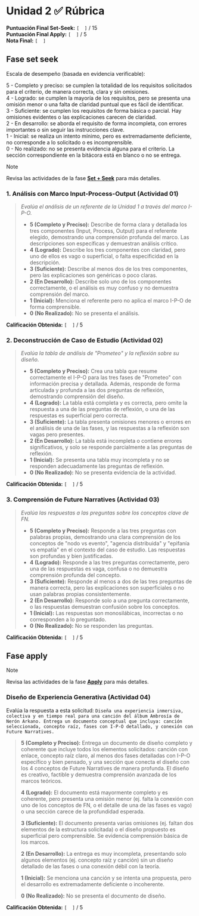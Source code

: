 # Unidad 2 ✅ Rúbrica

**Puntuación Final Set-Seek:** `[  ]` / 15  
**Puntuación Final Apply:** `[  ]` / 5  
**Nota Final:** `[  ]`  

## Fase set seek

Escala de desempeño (basada en evidencia verificable):

5 - Completo y preciso: se cumplen la totalidad de los requisitos solicitados para el criterio, de manera correcta, clara y sin omisiones.  
4 - Logrado: se cumplen la mayoría de los requisitos, pero se presenta una omisión menor o una falta de claridad puntual que es fácil de identificar.  
3 - Suficiente: se cumplen los requisitos de forma básica o parcial. Hay omisiones evidentes o las explicaciones carecen de claridad.  
2 - En desarrollo: se aborda el requisito de forma incompleta, con errores importantes o sin seguir las instrucciones clave.  
1 - Inicial: se realiza un intento mínimo, pero es extremadamente deficiente, no corresponde a lo solicitado o es incomprensible.  
0 - No realizado: no se presenta evidencia alguna para el criterio. La sección correspondiente en la bitácora está en blanco o no se entrega.  

> [!NOTE]
> Revisa las actividades de la fase [**Set + Seek**](./set-seek.md) para más detalles.

### **1. Análisis con Marco Input-Process-Output (Actividad 01)**
> *Evalúa el análisis de un referente de la Unidad 1 a través del marco I-P-O.*
> - **5 (Completo y Preciso):** Describe de forma clara y detallada los tres componentes (Input, Process, Output) para el referente elegido, demostrando una comprensión profunda del marco. Las descripciones son específicas y demuestran análisis crítico.
> - **4 (Logrado):** Describe los tres componentes con claridad, pero uno de ellos es vago o superficial, o falta especificidad en la descripción.
> - **3 (Suficiente):** Describe al menos dos de los tres componentes, pero las explicaciones son genéricas o poco claras.
> - **2 (En Desarrollo):** Describe solo uno de los componentes correctamente, o el análisis es muy confuso y no demuestra comprensión del marco.
> - **1 (Inicial):** Menciona el referente pero no aplica el marco I-P-O de forma comprensible.
> - **0 (No Realizado):** No se presenta el análisis.

**Calificación Obtenida:** `[  ]` / 5

### **2. Deconstrucción de Caso de Estudio (Actividad 02)**
> *Evalúa la tabla de análisis de "Prometeo" y la reflexión sobre su diseño.*
> - **5 (Completo y Preciso):** Crea una tabla que resume correctamente el I-P-O para las tres fases de "Prometeo" con información precisa y detallada. Además, responde de forma articulada y profunda a las dos preguntas de reflexión, demostrando comprensión del diseño.
> - **4 (Logrado):** La tabla está completa y es correcta, pero omite la respuesta a una de las preguntas de reflexión, o una de las respuestas es superficial pero correcta.
> - **3 (Suficiente):** La tabla presenta omisiones menores o errores en el análisis de una de las fases, y las respuestas a la reflexión son vagas pero presentes.
> - **2 (En Desarrollo):** La tabla está incompleta o contiene errores significativos, y solo se responde parcialmente a las preguntas de reflexión.
> - **1 (Inicial):** Se presenta una tabla muy incompleta y no se responden adecuadamente las preguntas de reflexión.
> - **0 (No Realizado):** No se presenta evidencia de la actividad.

**Calificación Obtenida:** `[  ]` / 5

### **3. Comprensión de Future Narratives (Actividad 03)**
> *Evalúa las respuestas a las preguntas sobre los conceptos clave de FN.*
> - **5 (Completo y Preciso):** Responde a las tres preguntas con palabras propias, demostrando una clara comprensión de los conceptos de "nodo vs evento", "agencia distribuida" y "epifanía vs empatía" en el contexto del caso de estudio. Las respuestas son profundas y bien justificadas.
> - **4 (Logrado):** Responde a las tres preguntas correctamente, pero una de las respuestas es vaga, confusa o no demuestra comprensión profunda del concepto.
> - **3 (Suficiente):** Responde al menos a dos de las tres preguntas de manera correcta, pero las explicaciones son superficiales o no usan palabras propias consistentemente.
> - **2 (En Desarrollo):** Responde solo a una pregunta correctamente, o las respuestas demuestran confusión sobre los conceptos.
> - **1 (Inicial):** Las respuestas son monosilábicas, incorrectas o no corresponden a lo preguntado.
> - **0 (No Realizado):** No se responden las preguntas.

**Calificación Obtenida:** `[  ]` / 5

## Fase apply

> [!NOTE]
> Revisa las actividades de la fase [**Apply**](./apply.md) para más detalles.

### Diseño de Experiencia Generativa (Actividad 04)

Evalúa la respuesta a esta solicitud: `Diseña una experiencia inmersiva, colectiva y en tiempo real para una canción del álbum Ambrosía de Nerón Arkano. Entrega un documento conceptual que incluya: canción seleccionada, concepto raíz, fases con I-P-O detallado, y conexión con Future Narratives.`

> **5 (Completo y Preciso):** Entrega un documento de diseño completo y coherente que incluye todos los elementos solicitados: canción con enlace, concepto raíz claro, al menos dos fases detalladas con I-P-O específico y bien pensado, y una sección que conecta el diseño con los 4 conceptos de Future Narratives de manera profunda. El diseño es creativo, factible y demuestra comprensión avanzada de los marcos teóricos.
>
> **4 (Logrado):** El documento está mayormente completo y es coherente, pero presenta una omisión menor (ej. falta la conexión con uno de los conceptos de FN, o el detalle de una de las fases es vago) o una sección carece de la profundidad esperada.
>
> **3 (Suficiente):** El documento presenta varias omisiones (ej. faltan dos elementos de la estructura solicitada) o el diseño propuesto es superficial pero comprensible. Se evidencia comprensión básica de los marcos.
>
> **2 (En Desarrollo):** La entrega es muy incompleta, presentando solo algunos elementos (ej. concepto raíz y canción) sin un diseño detallado de las fases o una conexión débil con la teoría.
>
> **1 (Inicial):** Se menciona una canción y se intenta una propuesta, pero el desarrollo es extremadamente deficiente o incoherente.
>
> **0 (No Realizado):** No se presenta el documento de diseño.

**Calificación Obtenida:** `[  ]` / 5

